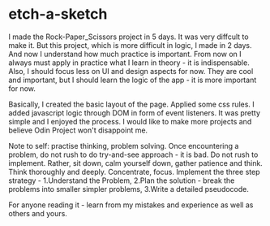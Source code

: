 # etch-a-sketch

I made the Rock-Paper_Scissors project in 5 days. It was very diffcult to make it. But this project, which is more difficult
in logic, I made in 2 days. And now I understand how much practice is important. From now on I always must apply in practice what I learn in theory - it is indispensable. Also, I should focus less on UI and design aspects for now. They are cool and important, but I should learn the logic of the app - it is more important for now.

Basically, I created the basic layout of the page. Applied some css rules. I added javascript logic through DOM in form of event listeners. It was pretty simple and I enjoyed the process. I would like to make more projects and believe Odin Project won't disappoint me.

Note to self: practise thinking, problem solving. Once encountering a problem, do not rush to do try-and-see approach - it is bad. Do not rush to implement. Rather, sit down, calm yourself down, gather patience and think. Think thoroughly and deeply. Concentrate, focus. Implement the three step strategy - 1.Understand the Problem, 2.Plan the solution - break the problems into smaller simpler problems, 3.Write a detailed pseudocode.

For anyone reading it - learn from my mistakes and experience as well as others and yours.
